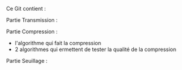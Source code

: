 Ce Git contient :

Partie Transmission :

Partie Compression :
- l'algorithme qui fait la compression
- 2 algorithmes qui ermettent de tester la qualité de la compression

Partie Seuillage :



